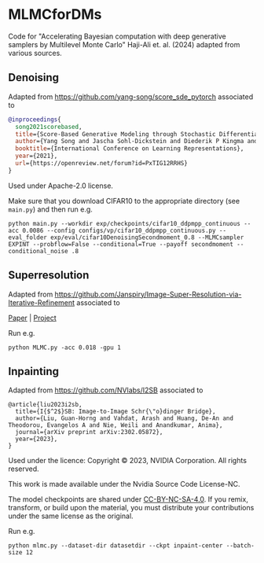 # MLMCforDMs

Code for "Accelerating Bayesian
computation with deep
generative samplers by
Multilevel Monte Carlo" Haji-Ali et. al. (2024) adapted from various sources.

## Denoising
Adapted from https://github.com/yang-song/score_sde_pytorch associated to
```bib
@inproceedings{
  song2021scorebased,
  title={Score-Based Generative Modeling through Stochastic Differential Equations},
  author={Yang Song and Jascha Sohl-Dickstein and Diederik P Kingma and Abhishek Kumar and Stefano Ermon and Ben Poole},
  booktitle={International Conference on Learning Representations},
  year={2021},
  url={https://openreview.net/forum?id=PxTIG12RRHS}
}
```
Used under Apache-2.0 license.

Make sure that you download CIFAR10 to the appropriate directory (see ``main.py``) and then run e.g.
```
python main.py --workdir exp/checkpoints/cifar10_ddpmpp_continuous --acc 0.0086 --config configs/vp/cifar10_ddpmpp_continuous.py --eval_folder exp/eval/cifar10DenoisingSecondmoment_0.8 --MLMCsampler EXPINT --probflow=False --conditional=True --payoff secondmoment --conditional_noise .8
```
## Superresolution
Adapted from https://github.com/Janspiry/Image-Super-Resolution-via-Iterative-Refinement associated to

[Paper](https://arxiv.org/pdf/2104.07636.pdf ) |  [Project](https://iterative-refinement.github.io/ )

Run e.g.
```
python MLMC.py -acc 0.018 -gpu 1
```

## Inpainting
Adapted from https://github.com/NVlabs/I2SB associated to 
```
@article{liu2023i2sb,
  title={I{$^2$}SB: Image-to-Image Schr{\"o}dinger Bridge},
  author={Liu, Guan-Horng and Vahdat, Arash and Huang, De-An and Theodorou, Evangelos A and Nie, Weili and Anandkumar, Anima},
  journal={arXiv preprint arXiv:2302.05872},
  year={2023},
}
```
Used under the licence: 
Copyright © 2023, NVIDIA Corporation. All rights reserved.

This work is made available under the Nvidia Source Code License-NC.

The model checkpoints are shared under [CC-BY-NC-SA-4.0](https://creativecommons.org/licenses/by-nc-sa/4.0/legalcode). If you remix, transform, or build upon the material, you must distribute your contributions under the same license as the original.

Run e.g.
```
python mlmc.py --dataset-dir datasetdir --ckpt inpaint-center --batch-size 12 
```
